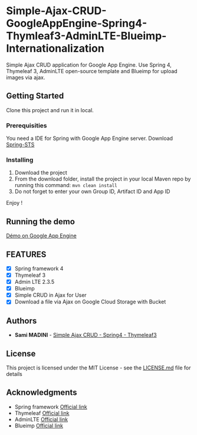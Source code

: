 # Simple-Ajax-CRUD-GoogleAppEngine-Spring4-Thymleaf3-AdminLTE-Blueimp-Internationalization

Simple Ajax CRUD application for Google App Engine. Use Spring 4, Thymeleaf 3, AdminLTE open-source template and Blueimp for upload images via ajax.

## Getting Started

Clone this project and run it in local.

### Prerequisities

You need a IDE for Spring with Google App Engine server. Download [Spring-STS](https://spring.io/tools/)

### Installing

1. Download the project
2. From the download folder, install the project in your local Maven repo by running this command: <code>mvn clean install</code>
3. Do not forget to enter your own Group ID, Artifact ID and App ID

Enjoy !

## Running the demo

[Démo on Google App Engine](http://1-dot-springleafengine-app.appspot.com/)

## FEATURES
- [x] Spring framework 4
- [x] Thymeleaf 3
- [x] Admin LTE 2.3.5
- [x] Blueimp
- [x] Simple CRUD in Ajax for User
- [x] Download a file via Ajax on Google Cloud Storage with Bucket

## Authors

* **Sami MADINI** - [Simple Ajax CRUD - Spring4 - Thymeleaf3](https://github.com/SamiMadini/Simple-CRUD-AppEngine-Spring4/)

## License

This project is licensed under the MIT License - see the [LICENSE.md](LICENSE.md) file for details

## Acknowledgments

* Spring framework [Official link](https://spring.io/)
* Thymeleaf [Official link](http://www.thymeleaf.org/)
* AdminLTE [Official link](https://almsaeedstudio.com/)
* Blueimp [Official link](https://github.com/blueimp/jQuery-File-Upload)


